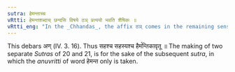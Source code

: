 ```yaml
---
sutra: हेमन्ताच्च
vRtti: हेमन्तशब्दाच् छन्दसि विषये ठञ् प्रत्ययो भवति शैषिकः ॥
vRtti_eng: "In the _Chhandas_, the affix ठञ् comes in the remaining senses, after the word '_hemanta_.'"
---
```

This debars अण् (IV. 3. 16). Thus सहश्च सहस्यश्च हैम꣡न्तिकावृतू ॥ The making of two separate _Sutras_ of 20 and 21, is for the sake of the subsequent _sutra_, in which the _anuvritti_ of word हेमन्त only is taken.
